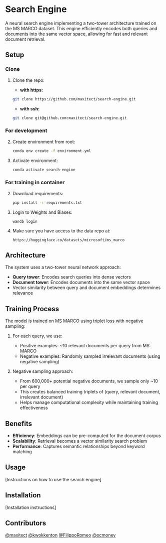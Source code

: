 # Search Engine

A neural search engine implementing a two-tower architecture trained on the MS MARCO dataset. This engine efficiently encodes both queries and documents into the same vector space, allowing for fast and relevant document retrieval.

## Setup

### Clone

1. Clone the repo:

   - **with https:**

   ```bash
   git clone https://github.com/maxitect/search-engine.git
   ```

   - **with ssh:**

   ```bash
   git clone git@github.com:maxitect/search-engine.git
   ```

### For development

2. Create environment from root:

   ```bash
   conda env create -f environment.yml
   ```

3. Activate environment:

   ```bash
   conda activate search-engine
   ```

### For training in container

2. Download requirements:

   ```bash
   pip install -r requirements.txt
   ```

3. Login to Weights and Biases:

   ```
   wandb login
   ```

4. Make sure you have access to the data repo at:
   ```
   https://huggingface.co/datasets/microsoft/ms_marco
   ```

## Architecture

The system uses a two-tower neural network approach:

- **Query tower**: Encodes search queries into dense vectors
- **Document tower**: Encodes documents into the same vector space
- Vector similarity between query and document embeddings determines relevance

## Training Process

The model is trained on MS MARCO using triplet loss with negative sampling:

1. For each query, we use:

   - Positive examples: ~10 relevant documents per query from MS MARCO
   - Negative examples: Randomly sampled irrelevant documents (using negative sampling)

2. Negative sampling approach:
   - From 600,000+ potential negative documents, we sample only ~10 per query
   - This creates balanced training triplets of (query, relevant document, irrelevant document)
   - Helps manage computational complexity while maintaining training effectiveness

## Benefits

- **Efficiency**: Embeddings can be pre-computed for the document corpus
- **Scalability**: Retrieval becomes a vector similarity search problem
- **Performance**: Captures semantic relationships beyond keyword matching

## Usage

[Instructions on how to use the search engine]

## Installation

[Installation instructions]

## Contributors

[@maxitect](https://github.com/maxitect)
[@kwokkenton](https://github.com/kwokkenton)
[@FilippoRomeo](https://github.com/FilippoRomeo)
[@ocmoney](https://github.com/ocmoney)
